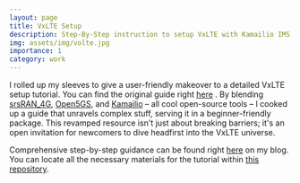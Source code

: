 ```yaml
---
layout: page
title: VxLTE Setup
description: Step-By-Step instruction to setup VxLTE with Kamailio IMS, Open5GS core and SRS RAN 
img: assets/img/volte.jpg
importance: 1
category: work
---
```


I rolled up my sleeves to give a user-friendly makeover to a detailed VxLTE setup tutorial. You can find the original guide right [here](https://open5gs.org/open5gs/docs/tutorial/02-VoLTE-setup/) . By blending [srsRAN_4G](https://github.com/srsran/srsRAN_4G), [Open5GS](https://github.com/open5gs/open5gs), and [Kamailio](https://github.com/kamailio/kamailio) – all cool open-source tools – I cooked up a guide that unravels complex stuff, serving it in a beginner-friendly package. This revamped resource isn't just about breaking barriers; it's an open invitation for newcomers to dive headfirst into the VxLTE universe.

Comprehensive step-by-step guidance can be found right [here](https://ryantheelder.github.io/blog/2023/VoLTE/) on my blog. You can locate all the necessary materials for the tutorial within [this repository](https://github.com/ryantheelder/open5gs_kamailio).